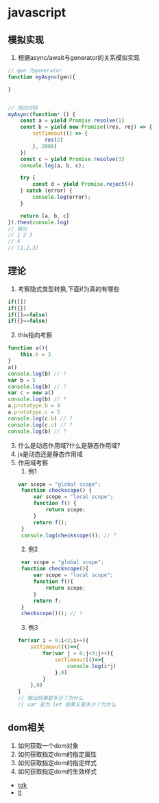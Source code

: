# javascript

## 模拟实现
1. 根据async/await与generator的关系模拟实现
```js
// gen 为generator
function myAsync(gen){

}


// 测试代码
myAsync(function* () {
    const a = yield Promise.resolve(1)
    const b = yield new Promise((res, rej) => {
        setTimeout(() => {
            res(2)
        }, 2000)
    })
    const c = yield Promise.resolve(3)
    console.log(a, b, c);

    try {
        const d = yield Promise.reject(4)
    } catch (error) {
        console.log(error);
    }

    return [a, b, c]
}).then(console.log)
// 输出
// 1 2 3
// 4
// [1,2,3]
```

## 理论
1. 考察隐式类型转换,下面if为真的有哪些
```js
if([])
if({})
if([]==false)
if({}==false)
```
2. this指向考察
```js
function a(){
    this.b = 3
}
a()
console.log(b) // ?
var b = 5
console.log(b) // ?
var c = new a()
console.log(b) // ?
a.prototype.b = 4
a.prototype.c = 5
console.log(c.b) // ?
console.log(c.c) // ?
console.log(b) // ?
```
3. 什么是动态作用域?什么是静态作用域?
4. js是动态还是静态作用域
5. 作用域考察
   1. 例1
   ```js
   var scope = "global scope";
    function checkscope() {
        var scope = "local scope";
        function f() {
            return scope;
        }
        return f();
    }
    console.log(checkscope()); // ?
   ```
   2. 例2
   ```js
    var scope = "global scope";
    function checkscope(){
        var scope = "local scope";
        function f(){
            return scope;
        }
        return f;
    }
    checkscope()(); // ?
   ```
   3. 例3
    ```js
    for(var i = 0;i<2;i++){
        setTimeout(()=>{
            for(var j = 0;j<3;j++){
                setTimeout(()=>{
                    console.log(i*j)
                },0)
            }        
        },0)
    }
    // 输出结果是多少？为什么
    // var 变为 let 结果又是多少？为什么
    ```

## dom相关
1. 如何获取一个dom对象
2. 如何获取指定dom的指定属性
3. 如何获取指定dom的指定样式
4. 如何获取指定dom的生效样式

* [tdk](https://www.cnblogs.com/dark-duck/p/14321961.html)
* [tl](https://juejin.cn/post/6921252628097679368/)